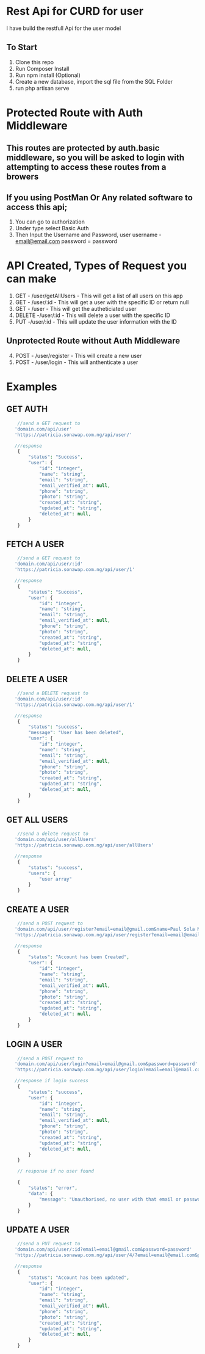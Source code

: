 # Rest Api for CURD for user
I have build the restfull Api for the user model

## To Start 

1. Clone this repo
2. Run Composer Install
3. Run npm install (Optional)
4. Create a new database, import the sql file from the SQL Folder
5. run php artisan serve

# Protected Route with Auth Middleware

## This routes are protected by auth.basic middleware, so you will be asked to login with attempting to access these routes from a browers
## If you using PostMan Or Any related software to access this api;

1. You can go to authorization
2. Under type select Basic Auth
3. Then Input the Username and Password, user
    username - email@email.com
    password = password


# API Created, Types of Request you can make


1. GET - /user/getAllUsers - This will get a list of all users on this app
2. GET - /user/:id - This will get a user with the specific ID or return null
3. GET - /user - This will get the autheticiated user
4. DELETE -/user/:id - This will delete a user with the specific ID
4. PUT -/user/:id - This will update the user information with the ID


## Unprotected Route without Auth Middleware

4. POST - /user/register - This will create a new user
5. POST - /user/login - This will anthenticate a user

# Examples


## GET AUTH
```php
    //send a GET request to
   'domain.com/api/user'
   'https://patricia.sonawap.com.ng/api/user/'

   //response
    {
        "status": "Success",
        "user": {
            "id": "integer",
            "name": "string",
            "email": "string",
            "email_verified_at": null,
            "phone": "string",
            "photo": "string",
            "created_at": "string",
            "updated_at": "string",
            "deleted_at": null,
        }
    }
```

## FETCH A USER

```php
    //send a GET request to
   'domain.com/api/user/:id'
   'https://patricia.sonawap.com.ng/api/user/1'

   //response
    {
        "status": "Success",
        "user": {
            "id": "integer",
            "name": "string",
            "email": "string",
            "email_verified_at": null,
            "phone": "string",
            "photo": "string",
            "created_at": "string",
            "updated_at": "string",
            "deleted_at": null,
        }
    }
```

## DELETE A USER

```php
    //send a DELETE request to
   'domain.com/api/user/:id'
   'https://patricia.sonawap.com.ng/api/user/1'

   //response
    {
        "status": "success",
        "message": "User has been deleted",
        "user": {
            "id": "integer",
            "name": "string",
            "email": "string",
            "email_verified_at": null,
            "phone": "string",
            "photo": "string",
            "created_at": "string",
            "updated_at": "string",
            "deleted_at": null,
        }
    }
```

## GET ALL USERS
```php
    //send a delete request to
   'domain.com/api/user/allUsers'
   'https://patricia.sonawap.com.ng/api/user/allUsers'

   //response
    {
        "status": "success",
        "users": {
            "user array"
        }
    }
```

## CREATE A USER

```php
    //send a POST request to
   'domain.com/api/user/register?email=email@gmail.com&name=Paul Sola Moses&phone=7473839283&password=password'
   'https://patricia.sonawap.com.ng/api/user/register?email=email@email.com&password=password&name=Patrica&phone=2345445566666'

   //response
    {
        "status": "Account has been Created",
        "user": {
            "id": "integer",
            "name": "string",
            "email": "string",
            "email_verified_at": null,
            "phone": "string",
            "photo": "string",
            "created_at": "string",
            "updated_at": "string",
            "deleted_at": null,
        }
    }
```


## LOGIN A USER

```php
    //send a POST request to
   'domain.com/api/user/login?email=email@gmail.com&password=password'
   'https://patricia.sonawap.com.ng/api/user/login?email=email@email.com&password=password'

   //response if login success
    {
        "status": "success",
        "user": {
            "id": "integer",
            "name": "string",
            "email": "string",
            "email_verified_at": null,
            "phone": "string",
            "photo": "string",
            "created_at": "string",
            "updated_at": "string",
            "deleted_at": null,
        }
    }

    // response if no user found

    {
        "status": "error",
        "data": {
            "message": "Unauthorised, no user with that email or password"
        }
    }
```


## UPDATE A USER

```php
    //send a PUT request to
   'domain.com/api/user/:id?email=email@gmail.com&password=password'
   'https://patricia.sonawap.com.ng/api/user/4/?email=email@email.com&password=password'

   //response
    {
        "status": "Account has been updated",
        "user": {
            "id": "integer",
            "name": "string",
            "email": "string",
            "email_verified_at": null,
            "phone": "string",
            "photo": "string",
            "created_at": "string",
            "updated_at": "string",
            "deleted_at": null,
        }
    }
```
